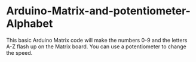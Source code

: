 # Arduino-Matrix-and-potentiometer-Alphabet
This basic Arduino Matrix code will make the numbers 0-9 and the letters A-Z flash up on the Matrix board. You can use a potentiometer to change the speed.
